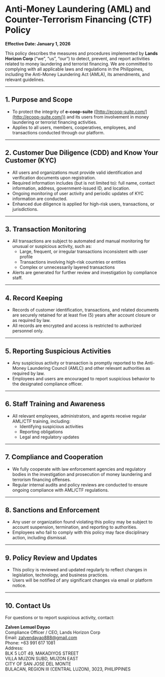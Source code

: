 # Anti-Money Laundering (AML) and Counter-Terrorism Financing (CTF) Policy

**Effective Date: January 1, 2026**

This policy describes the measures and procedures implemented by **Lands Horizon Corp** (“we”, “us”, “our”) to detect, prevent, and report activities related to money laundering and terrorist financing. We are committed to complying with all applicable laws and regulations in the Philippines, including the Anti-Money Laundering Act (AMLA), its amendments, and relevant guidelines.

---

## 1. Purpose and Scope

- To protect the integrity of **e-coop-suite** ([http://ecoop-suite.com/](http://ecoop-suite.com/)) and its users from involvement in money laundering or terrorist financing activities.
- Applies to all users, members, cooperatives, employees, and transactions conducted through our platform.

---

## 2. Customer Due Diligence (CDD) and Know Your Customer (KYC)

- All users and organizations must provide valid identification and verification documents upon registration.
- Required information includes (but is not limited to): full name, contact information, address, government-issued ID, and location.
- Ongoing monitoring of user activity and periodic updates of KYC information are conducted.
- Enhanced due diligence is applied for high-risk users, transactions, or jurisdictions.

---

## 3. Transaction Monitoring

- All transactions are subject to automated and manual monitoring for unusual or suspicious activity, such as:
  - Large, frequent, or irregular transactions inconsistent with user profile
  - Transactions involving high-risk countries or entities
  - Complex or unnecessarily layered transactions
- Alerts are generated for further review and investigation by compliance staff.

---

## 4. Record Keeping

- Records of customer identification, transactions, and related documents are securely retained for at least five (5) years after account closure or as required by law.
- All records are encrypted and access is restricted to authorized personnel only.

---

## 5. Reporting Suspicious Activities

- Any suspicious activity or transaction is promptly reported to the Anti-Money Laundering Council (AMLC) and other relevant authorities as required by law.
- Employees and users are encouraged to report suspicious behavior to the designated compliance officer.

---

## 6. Staff Training and Awareness

- All relevant employees, administrators, and agents receive regular AML/CTF training, including:
  - Identifying suspicious activities
  - Reporting obligations
  - Legal and regulatory updates

---

## 7. Compliance and Cooperation

- We fully cooperate with law enforcement agencies and regulatory bodies in the investigation and prosecution of money laundering and terrorism financing offenses.
- Regular internal audits and policy reviews are conducted to ensure ongoing compliance with AML/CTF regulations.

---

## 8. Sanctions and Enforcement

- Any user or organization found violating this policy may be subject to account suspension, termination, and reporting to authorities.
- Employees who fail to comply with this policy may face disciplinary action, including dismissal.

---

## 9. Policy Review and Updates

- This policy is reviewed and updated regularly to reflect changes in legislation, technology, and business practices.
- Users will be notified of any significant changes via email or platform notice.

---

## 10. Contact Us

For questions or to report suspicious activity, contact:

**Zalven Lemuel Dayao**  
Compliance Officer / CEO, Lands Horizon Corp  
Email: zalvendayao888@gmail.com  
Phone: +63 991 617 1081  
Address:  
BLK 5 LOT 49, MAKADIYOS STREET  
VILLA MUZON SUBD, MUZON EAST  
CITY OF SAN JOSE DEL MONTE  
BULACAN, REGION III (CENTRAL LUZON), 3023, PHILIPPINES
